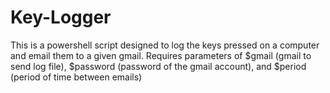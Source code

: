 # Key-Logger
This is a powershell script designed to log the keys pressed on a computer and email them to a given gmail. Requires parameters of $gmail (gmail to send log file), $password (password of the gmail account), and $period (period of time between emails)
